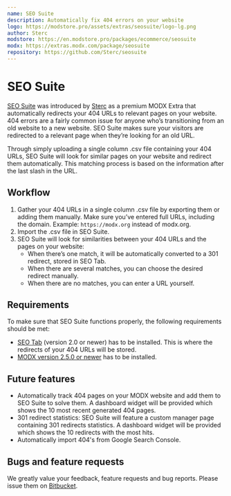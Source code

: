 ```yaml
---
name: SEO Suite
description: Automatically fix 404 errors on your website
logo: https://modstore.pro/assets/extras/seosuite/logo-lg.png
author: Sterc
modstore: https://en.modstore.pro/packages/ecommerce/seosuite
modx: https://extras.modx.com/package/seosuite
repository: https://github.com/Sterc/seosuite
---
```

# SEO Suite

[SEO Suite][1] was introduced by [Sterc][4] as a premium MODX Extra that automatically redirects your 404 URLs to relevant pages on your website.
404 errors are a fairly common issue for anyone who’s transitioning from an old website to a new website.
SEO Suite makes sure your visitors are redirected to a relevant page when they’re looking for an old URL.

Through simply uploading a single column .csv file containing your 404 URLs, SEO Suite will look for similar pages on your website and redirect them automatically.
This matching process is based on the information after the last slash in the URL.

## Workflow

1. Gather your 404 URLs in a single column .csv file by exporting them or adding them manually. Make sure you’ve entered full URLs, including the domain. Example: `https://modx.org` instead of modx.org.
2. Import the .csv file in SEO Suite.
3. SEO Suite will look for similarities between your 404 URLs and the pages on your website:
   - When there’s one match, it will be automatically converted to a 301 redirect, stored in SEO Tab.
   - When there are several matches, you can choose the desired redirect manually.
   - When there are no matches, you can enter a URL yourself.

## Requirements

To make sure that SEO Suite functions properly, the following requirements should be met:

- [SEO Tab][2] (version 2.0 or newer) has to be installed. This is where the redirects of your 404 URLs will be stored.
- [MODX version 2.5.0 or newer][3] has to be installed.

## Future features

- Automatically track 404 pages on your MODX website and add them to SEO Suite to solve them. A dashboard widget will be provided which shows the 10 most recent generated 404 pages.
- 301 redirect statistics: SEO Suite will feature a custom manager page containing 301 redirects statistics. A dashboard widget will be provided which shows the 10 redirects with the most hits.
- Automatically import 404's from Google Search Console.

## Bugs and feature requests

We greatly value your feedback, feature requests and bug reports. Please issue them on [Bitbucket][5].

[1]: https://www.sterc.nl/en/modx-extras/seosuite
[2]: https://www.sterc.nl/en/modx-extras/seotab
[3]: https://modx.com/download
[4]: https://www.sterc.nl/en/
[5]: https://bitbucket.org/sterc/seosuite/issues?status=new&status=open
